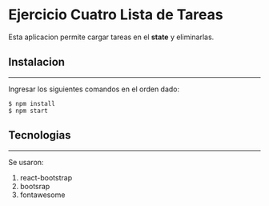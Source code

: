 # Ejercicio Cuatro Lista de Tareas

Esta aplicacion permite cargar tareas en el **state** y eliminarlas.


## Instalacion 
***
Ingresar los siguientes comandos en el orden dado:
```
$ npm install
$ npm start
```
## Tecnologias
***
Se usaron:
1. react-bootstrap
2. bootsrap
3. fontawesome

